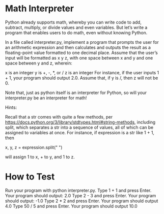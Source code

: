 # Math Interpreter
Python already supports math, whereby you can write code to add, subtract, multiply, or divide values and even variables. But let’s write a program that enables users to do math, even without knowing Python.

In a file called interpreter.py, implement a program that prompts the user for an arithmetic expression and then calculates and outputs the result as a floating-point value formatted to one decimal place. Assume that the user’s input will be formatted as x y z, with one space between x and y and one space between y and z, wherein:

x is an integer
y is +, -, *, or /
z is an integer
For instance, if the user inputs 1 + 1, your program should output 2.0. Assume that, if y is /, then z will not be 0.

Note that, just as python itself is an interpreter for Python, so will your interpreter.py be an interpreter for math!

Hints:

Recall that a str comes with quite a few methods, per https://docs.python.org/3/library/stdtypes.html#string-methods, including split, which separates a str into a sequence of values, all of which can be assigned to variables at once. For instance, if expression is a str like 1 + 1, then

x, y, z = expression.split(" ")

will assign 1 to x, + to y, and 1 to z.

# How to Test
Run your program with python interpreter.py.
Type 1 + 1 and press Enter. Your program should output:
2.0 
Type 2 - 3 and press Enter. Your program should output:
-1.0
Type 2 * 2 and press Enter. Your program should output
4.0
Type 50 / 5 and press Enter. Your program should output
10.0
